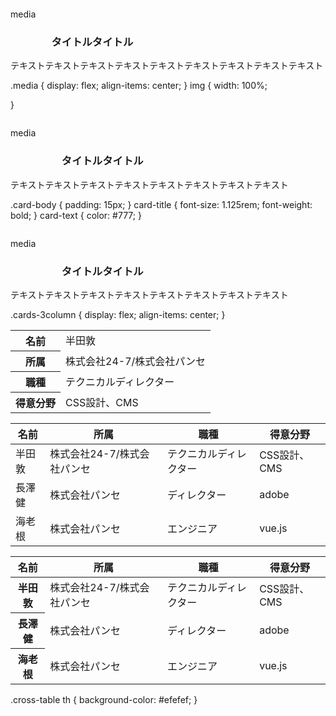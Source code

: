 
<!-- モジュール管理 -->


<!-- media  メディア -->
<!-- 左側にイメージ画像、右側にテキストを配置するモジュール -->
<!-- html -->
<div class="media">                                           
  <figure class="media-img">
    <img src="" alt="">
  </figure>media
  <div class="media-body">
    <h3 class="media-title">
　　　　タイトルタイトル
    </h3>
    <p class="media-text">
      テキストテキストテキストテキストテキストテキストテキストテキストテキスト
    </p>
  </div>
</div>
<!-- css -->
.media {
  display: flex;
  align-items: center;
}
img {
  width: 100%;
  
}

<!-- card カード -->
<!-- 上部に画像があり、下部にタイトルとテキストが続くモジュール　 -->
<!-- 下部はタイトルのみの場合やテキストのみの場合もある -->
<!-- html -->
<div class="card">
 <figure class="card-img">
    <img src="" alt="">
  </figure>media
  <div class="card-body">
    <h3 class="card-title">
　　　　　タイトルタイトル
    </h3>
    <p class="card-text">
      テキストテキストテキストテキストテキストテキストテキストテキスト
    </p>
  </div>
</div>
<!-- css -->
.card-body {
  padding: 15px;
}
card-title {
  font-size: 1.125rem;
  font-weight: bold;
}
card-text {
  color: #777;
}
<!--card　カードのカラム様式   -->
<!-- カードを複数枚、横に並べたもの　縦の列を column カラムと呼ぶ -->
<!-- html -->
<div class="cards-3column">
 <div class="cards-item">
 <figure class="card-img">
    <img src="" alt="">
  </figure>media
  <div class="cards-item-body">
    <h3 class="cards-item-title">
　　　　　タイトルタイトル
    </h3>
    <p class="cards-item-text">
      テキストテキストテキストテキストテキストテキストテキストテキスト
    </p>
  </div>
</div>
<!-- css -->
.cards-3column {
  display: flex;
  align-items: center;
}

<!-- table テーブル　水平 -->
<!-- 見出しとそれに対応するセルが水平方向に並ぶテーブル -->
<!-- html -->
<div class="horizon-table">
<table>
<tbody>
  <tr>
   <th>名前</th>
   <td>半田敦</td>
  </tr>
  <tr>
    <th>所属</th>
    <td>株式会社24-7/株式会社パンセ</td>
  </tr>
  <tr>
    <th>職種</th>
    <td>テクニカルディレクター</td>
  </tr>
   <tr>
    <th>得意分野</th>
    <td>CSS設計、CMS</td>
  </tr>
</tbody>
</table>
</div>

<!-- table テーブル　垂直 -->
<!-- 見出しとそれに対応するセルが垂直方向に並ぶテーブル -->
<!-- html -->
<div class="vertical-table">
<table>
<thead>
  <tr>
    <th>名前</th>
    <th>所属</th>
    <th>職種</th>
    <th>得意分野</th>
  </tr>
</thead>
<tbody>
  <tr>
    <td>半田敦</td>
    <td>株式会社24-7/株式会社パンセ</td>
    <td>テクニカルディレクター</td>
    <td>CSS設計、CMS</td>
  </tr>
 <tr>
    <td>長澤健</td>
    <td>株式会社パンセ</td>
    <td>ディレクター</td>
    <td>adobe</td>
  </tr>
   <tr>
    <td>海老根</td>
    <td>株式会社パンセ</td>
    <td>エンジニア</td>
    <td>vue.js</td>
  </tr>
</tbody>
</table>
</div>
<!-- table テーブル　交差 -->
<!-- 1行目は見出しが水平方向で、2行目以降は最初のセルが見出しになるテーブル -->
<!-- html -->
<div class="cross-table">
<table>
<thead>
  <tr>
    <th class="background mdsticky">名前</th>
    <th>所属</th>
    <th>職種</th>
    <th>得意分野</th>
  </tr>
</thead>
<tbody>
  <tr>
    <th class="background mdsticky">半田敦</th>
    <td>株式会社24-7/株式会社パンセ</td>
    <td>テクニカルディレクター</td>
    <td>CSS設計、CMS</td>
  </tr>
 <tr>
    <th class="background mdsticky">長澤健</th>
    <td>株式会社パンセ</td>
    <td>ディレクター</td>
    <td>adobe</td>
  </tr>
   <tr>
    <th class="background mdsticky">海老根</th>
    <td>株式会社パンセ</td>
    <td>エンジニア</td>
    <td>vue.js</td>
  </tr>
</tbody>
</table>
</div>
<!-- css -->
.cross-table th {
  background-color: #efefef;
}